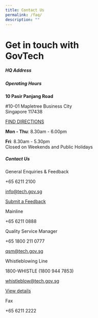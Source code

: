 ```yaml
---
title: Contact Us
permalink: /faq/
description: ""
---
```

Get in touch with  
GovTech
===========================

##### **HQ Address**

##### **Operating Hours**

**10 Pasir Panjang Road**

#10-01 Mapletree Business City  
Singapore 117438

[FIND DIRECTIONS](https://www.google.com.sg/maps/place/Government+Technology+Agency+of+Singapore/@1.3034259,103.7663942,13z/data=!4m8!1m2!2m1!1sgovtech!3m4!1s0x31da1bc0bcd90b45:0xf191edbdddbc919e!8m2!3d1.2742548!4d103.7999546) 

**Mon - Thu**: 8.30am - 6.00pm  

**Fri**: 8.30am - 5.30pm  
Closed on Weekends and Public Holidays

##### **Contact Us**

General Enquiries & Feedback

+65 6211 2100

[info@tech.gov.sg](mailto:info@tech.gov.sg)

[Submit a Feedback](https://form.gov.sg/forms/govtech/5bda9d7df5a907000fd1b76e)

Mainline

+65 6211 0888

Quality Service Manager

+65 1800 211 0777

[qsm@tech.gov.sg](mailto:qsm@tech.gov.sg)

Whistleblowing Line

1800-WHISTLE (1800 944 7853)

[whistleblow@tech.gov.sg](mailto:whistleblow@tech.gov.sg)

[View details](https://www.tech.gov.sg/whistleblowing-line/)

Fax

+65 6211 2222